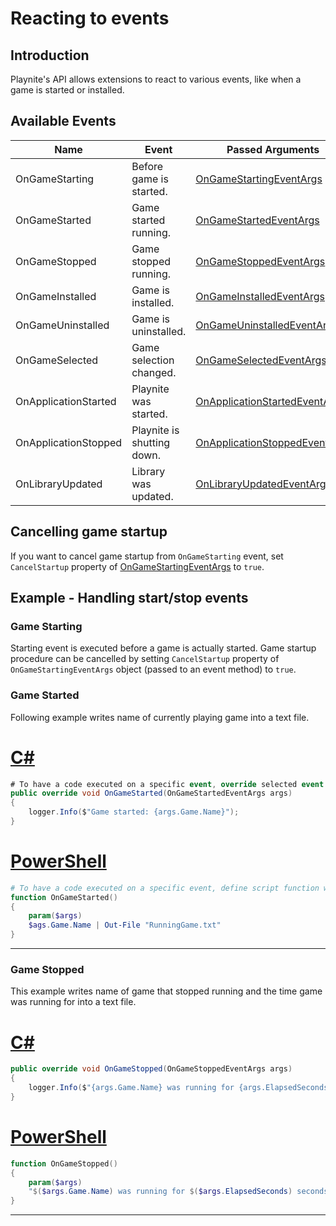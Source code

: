 Reacting to events
=====================

Introduction
---------------------

Playnite's API allows extensions to react to various events, like when a game is started or installed.

Available Events
---------------------

| Name | Event | Passed Arguments |
| --- | --- | --- |
| OnGameStarting | Before game is started. | [OnGameStartingEventArgs](xref:Playnite.SDK.Events.OnGameStartingEventArgs) |
| OnGameStarted | Game started running. | [OnGameStartedEventArgs](xref:Playnite.SDK.Events.OnGameStartedEventArgs) |
| OnGameStopped | Game stopped running.  | [OnGameStoppedEventArgs](xref:Playnite.SDK.Events.OnGameStoppedEventArgs) |
| OnGameInstalled | Game is installed. | [OnGameInstalledEventArgs](xref:Playnite.SDK.Events.OnGameInstalledEventArgs) |
| OnGameUninstalled | Game is uninstalled. | [OnGameUninstalledEventArgs](xref:Playnite.SDK.Events.OnGameUninstalledEventArgs) |
| OnGameSelected | Game selection changed. | [OnGameSelectedEventArgs](xref:Playnite.SDK.Events.OnGameSelectedEventArgs) |
| OnApplicationStarted | Playnite was started. | [OnApplicationStartedEventArgs](xref:Playnite.SDK.Events.OnApplicationStartedEventArgs) |
| OnApplicationStopped | Playnite is shutting down. | [OnApplicationStoppedEventArgs](xref:Playnite.SDK.Events.OnApplicationStoppedEventArgs) |
| OnLibraryUpdated | Library was updated. | [OnLibraryUpdatedEventArgs](xref:Playnite.SDK.Events.OnLibraryUpdatedEventArgs) |

Cancelling game startup
---------------------

If you want to cancel game startup from `OnGameStarting` event, set `CancelStartup` property of [OnGameStartingEventArgs](xref:Playnite.SDK.Events.OnGameStartingEventArgs) to `true`.

Example - Handling start/stop events
---------------------

### Game Starting

Starting event is executed before a game is actually started. Game startup procedure can be cancelled by setting `CancelStartup` property of `OnGameStartingEventArgs` object (passed to an event method) to `true`.

### Game Started

Following example writes name of currently playing game into a text file.

# [C#](#tab/csharp)
```csharp
# To have a code executed on a specific event, override selected event method in your plugin.
public override void OnGameStarted(OnGameStartedEventArgs args)
{
    logger.Info($"Game started: {args.Game.Name}");
}
```

# [PowerShell](#tab/tabpowershell)
```powershell
# To have a code executed on a specific event, define script function with selected name and export it from your PowerShell extension module.
function OnGameStarted()
{
    param($args)
    $ags.Game.Name | Out-File "RunningGame.txt"
}
```
***

### Game Stopped

This example writes name of game that stopped running and the time game was running for into a text file.

# [C#](#tab/csharp)
```csharp
public override void OnGameStopped(OnGameStoppedEventArgs args)
{
    logger.Info($"{args.Game.Name} was running for {args.ElapsedSeconds} seconds");
}
```

# [PowerShell](#tab/tabpowershell)
```powershell
function OnGameStopped()
{
    param($args)
    "$($args.Game.Name) was running for $($args.ElapsedSeconds) seconds" | Out-File "StoppedGame.txt"
}
```
***